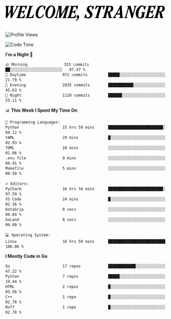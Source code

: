 <div>
  <picture>
    <source media="(prefers-color-scheme: dark)" srcset="./headers/welcome_white.png">
    <img alt="WELCOME, STRANGER" src="./headers/welcome.png" width="500">
  </picture>
</div>

<br>

![Profile Views](https://komarev.com/ghpvc/?username=darleet&color=blue)

<!--START_SECTION:waka-->
![Code Time](http://img.shields.io/badge/Code%20Time-808%20hrs%2033%20mins-blue)

**I'm a Night 🦉** 

```text
🌞 Morning                333 commits         ██░░░░░░░░░░░░░░░░░░░░░░░   07.47 % 
🌆 Daytime                972 commits         █████░░░░░░░░░░░░░░░░░░░░   21.79 % 
🌃 Evening                2035 commits        ███████████░░░░░░░░░░░░░░   45.63 % 
🌙 Night                  1120 commits        ██████░░░░░░░░░░░░░░░░░░░   25.11 % 
```


📊 **This Week I Spent My Time On** 

```text
💬 Programming Languages: 
Python                   15 hrs 59 mins      ████████████████████████░   94.12 % 
YAML                     29 mins             █░░░░░░░░░░░░░░░░░░░░░░░░   02.93 % 
TOML                     10 mins             ░░░░░░░░░░░░░░░░░░░░░░░░░   01.06 % 
.env file                9 mins              ░░░░░░░░░░░░░░░░░░░░░░░░░   00.91 % 
Makefile                 5 mins              ░░░░░░░░░░░░░░░░░░░░░░░░░   00.50 % 

🔥 Editors: 
PyCharm                  16 hrs 34 mins      ████████████████████████░   97.59 % 
VS Code                  24 mins             █░░░░░░░░░░░░░░░░░░░░░░░░   02.36 % 
DataGrip                 0 secs              ░░░░░░░░░░░░░░░░░░░░░░░░░   00.04 % 
GoLand                   0 secs              ░░░░░░░░░░░░░░░░░░░░░░░░░   00.00 % 

💻 Operating System: 
Linux                    16 hrs 59 mins      █████████████████████████   100.00 % 
```

**I Mostly Code in Go** 

```text
Go                       17 repos            ████████████░░░░░░░░░░░░░   47.22 % 
Python                   7 repos             █████░░░░░░░░░░░░░░░░░░░░   19.44 % 
HTML                     2 repos             █░░░░░░░░░░░░░░░░░░░░░░░░   05.56 % 
C++                      1 repo              █░░░░░░░░░░░░░░░░░░░░░░░░   02.78 % 
Roff                     1 repo              █░░░░░░░░░░░░░░░░░░░░░░░░   02.78 % 
```




<!--END_SECTION:waka-->
